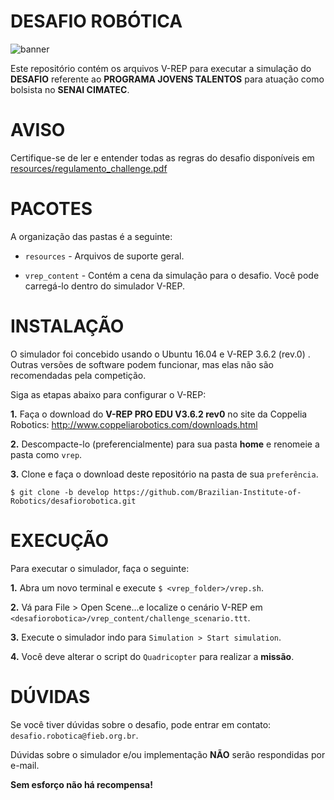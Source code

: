 # DESAFIO ROBÓTICA

![banner](https://github.com/Brazilian-Institute-of-Robotics/desafiorobotica/blob/master/resources/banner.PNG)

Este repositório contém os arquivos V-REP para executar a simulação do **DESAFIO** referente ao **PROGRAMA JOVENS TALENTOS** para atuação como bolsista no **SENAI CIMATEC**.

# AVISO

Certifique-se de ler e entender todas as regras do desafio disponíveis em [resources/regulamento_challenge.pdf](https://github.com/Brazilian-Institute-of-Robotics/desafiorobotica/blob/master/resources/regulamento_challenge.pdf)

# PACOTES

A organização das pastas é a seguinte:

- `resources` - Arquivos de suporte geral.

- `vrep_content` - Contém a cena da simulação para o desafio. Você pode carregá-lo dentro do simulador V-REP.

# INSTALAÇÃO

O simulador foi concebido usando o Ubuntu 16.04 e V-REP 3.6.2 (rev.0) . Outras versões de software podem funcionar, mas elas não são recomendadas pela competição.

Siga as etapas abaixo para configurar o V-REP:

**1.** Faça o download do **V-REP PRO EDU V3.6.2 rev0** no site da Coppelia Robotics: http://www.coppeliarobotics.com/downloads.html

**2.** Descompacte-lo (preferencialmente) para sua pasta **home** e renomeie a pasta como `vrep`.

**3.** Clone e faça o download deste repositório na pasta de sua `preferência`.

```
$ git clone -b develop https://github.com/Brazilian-Institute-of-Robotics/desafiorobotica.git
``` 

# EXECUÇÃO

Para executar o simulador, faça o seguinte:

**1.** Abra um novo terminal e execute `$ <vrep_folder>/vrep.sh`.

**2.** Vá para File > Open Scene...e localize o cenário V-REP em `<desafiorobotica>/vrep_content/challenge_scenario.ttt`.
  
**3.** Execute o simulador indo para `Simulation > Start simulation`.

**4.** Você deve alterar o script do `Quadricopter` para realizar a **missão**.

# DÚVIDAS

Se você tiver dúvidas sobre o desafio, pode entrar em contato: `desafio.robotica@fieb.org.br`.

Dúvidas sobre o simulador e/ou implementação **NÃO** serão respondidas por e-mail.


**Sem esforço não há recompensa!**
